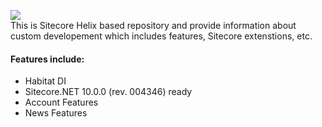
<img src="https://1.bp.blogspot.com/-8juFM5WwQBU/XQs2FnRiNZI/AAAAAAAAG2g/Q39yZq7QdlE2sz04r62BSZsFXBIJSii7wCLcBGAs/s1600/sitecore-helixbase.png" /><br />
This is Sitecore Helix based repository and provide information about custom developement which includes features, Sitecore extenstions, etc.


#### Features include:

* Habitat DI
* Sitecore.NET 10.0.0 (rev. 004346) ready
* Account Features
* News Features

